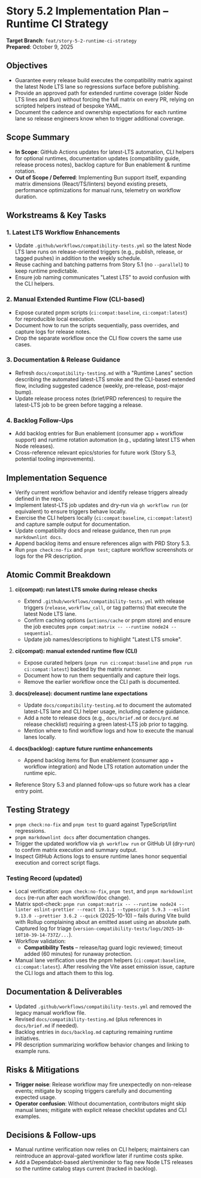 # Story 5.2 Implementation Plan – Runtime CI Strategy

**Target Branch**: `feat/story-5-2-runtime-ci-strategy`  
**Prepared**: October 9, 2025

## Objectives

- Guarantee every release build executes the compatibility matrix against the latest Node LTS lane so regressions surface before publishing.
- Provide an approved path for extended runtime coverage (older Node LTS lines and Bun) without forcing the full matrix on every PR, relying on scripted helpers instead of bespoke YAML.
- Document the cadence and ownership expectations for each runtime lane so release engineers know when to trigger additional coverage.

## Scope Summary

- **In Scope**: GitHub Actions updates for latest-LTS automation, CLI helpers for optional runtimes, documentation updates (compatibility guide, release process notes), backlog capture for Bun enablement & runtime rotation.
- **Out of Scope / Deferred**: Implementing Bun support itself, expanding matrix dimensions (React/TS/linters) beyond existing presets, performance optimizations for manual runs, telemetry on workflow duration.

## Workstreams & Key Tasks

### 1. Latest LTS Workflow Enhancements

- Update `.github/workflows/compatibility-tests.yml` so the latest Node LTS lane runs on release-oriented triggers (e.g., publish, release, or tagged pushes) in addition to the weekly schedule.
- Reuse caching and batching patterns from Story 5.1 (no `--parallel`) to keep runtime predictable.
- Ensure job naming communicates "Latest LTS" to avoid confusion with the CLI helpers.

### 2. Manual Extended Runtime Flow (CLI-based)

- Expose curated pnpm scripts (`ci:compat:baseline`, `ci:compat:latest`) for reproducible local execution.
- Document how to run the scripts sequentially, pass overrides, and capture logs for release notes.
- Drop the separate workflow once the CLI flow covers the same use cases.

### 3. Documentation & Release Guidance

- Refresh `docs/compatibility-testing.md` with a "Runtime Lanes" section describing the automated latest-LTS smoke and the CLI-based extended flow, including suggested cadence (weekly, pre-release, post-major bump).
- Update release process notes (brief/PRD references) to require the latest-LTS job to be green before tagging a release.

### 4. Backlog Follow-Ups

- Add backlog entries for Bun enablement (consumer app + workflow support) and runtime rotation automation (e.g., updating latest LTS when Node releases).
- Cross-reference relevant epics/stories for future work (Story 5.3, potential tooling improvements).

## Implementation Sequence

- Verify current workflow behavior and identify release triggers already defined in the repo.
- Implement latest-LTS job updates and dry-run via `gh workflow run` (or equivalent) to ensure triggers behave locally.
- Exercise the CLI helpers locally (`ci:compat:baseline`, `ci:compat:latest`) and capture sample output for documentation.
- Update compatibility docs and release guidance, then run `pnpm markdownlint docs`.
- Append backlog items and ensure references align with PRD Story 5.3.
- Run `pnpm check:no-fix` and `pnpm test`; capture workflow screenshots or logs for the PR description.

## Atomic Commit Breakdown

1. **ci(compat): run latest LTS smoke during release checks**

   - Extend `.github/workflows/compatibility-tests.yml` with release triggers (`release`, `workflow_call`, or tag patterns) that execute the latest Node LTS lane.
   - Confirm caching options (`actions/cache` or pnpm store) and ensure the job executes `pnpm compat:matrix -- --runtime node24 --sequential`.
   - Update job names/descriptions to highlight "Latest LTS smoke".

1. **ci(compat): manual extended runtime flow (CLI)**

   - Expose curated helpers (`pnpm run ci:compat:baseline` and `pnpm run ci:compat:latest`) backed by the matrix runner.
   - Document how to run them sequentially and capture their logs.
   - Remove the earlier workflow once the CLI path is documented.

1. **docs(release): document runtime lane expectations**

   - Update `docs/compatibility-testing.md` to document the automated latest-LTS lane and CLI helper usage, including cadence guidance.
   - Add a note to release docs (e.g., `docs/brief.md` or `docs/prd.md` release checklist) requiring a green latest-LTS job prior to tagging.
   - Mention where to find workflow logs and how to execute the manual lanes locally.

1. **docs(backlog): capture future runtime enhancements**

   - Append backlog items for Bun enablement (consumer app + workflow integration) and Node LTS rotation automation under the runtime epic.

- Reference Story 5.3 and planned follow-ups so future work has a clear entry point.

## Testing Strategy

- `pnpm check:no-fix` and `pnpm test` to guard against TypeScript/lint regressions.
- `pnpm markdownlint docs` after documentation changes.
- Trigger the updated workflow via `gh workflow run` or GitHub UI (dry-run) to confirm matrix execution and summary output.
- Inspect GitHub Actions logs to ensure runtime lanes honor sequential execution and correct script flags.

### Testing Record (updated)

- Local verification: `pnpm check:no-fix`, `pnpm test`, and `pnpm markdownlint docs` (re-run after each workflow/doc change).
- Matrix spot-check: `pnpm run compat:matrix -- --runtime node24 --linter eslint-prettier --react 19.1.1 --typescript 5.9.3 --eslint 9.13.0 --prettier 3.6.2 --quick` (2025-10-10) – fails during Vite build with Rollup complaining about an emitted asset using an absolute path. Captured log for triage (`version-compatibility-tests/logs/2025-10-10T10-39-14-737Z/...`).
- Workflow validation:
  - **Compatibility Tests** – release/tag guard logic reviewed; timeout added (60 minutes) for runaway protection.
- Manual lane verification uses the pnpm helpers (`ci:compat:baseline`, `ci:compat:latest`). After resolving the Vite asset emission issue, capture the CLI logs and attach them to this log.

## Documentation & Deliverables

- Updated `.github/workflows/compatibility-tests.yml` and removed the legacy manual workflow file.
- Revised `docs/compatibility-testing.md` (plus references in `docs/brief.md` if needed).
- Backlog entries in `docs/backlog.md` capturing remaining runtime initiatives.
- PR description summarizing workflow behavior changes and linking to example runs.

## Risks & Mitigations

- **Trigger noise**: Release workflow may fire unexpectedly on non-release events; mitigate by scoping triggers carefully and documenting expected usage.
- **Operator confusion**: Without documentation, contributors might skip manual lanes; mitigate with explicit release checklist updates and CLI examples.

## Decisions & Follow-ups

- Manual runtime verification now relies on CLI helpers; maintainers can reintroduce an approval-gated workflow later if runtime costs spike.
- Add a Dependabot-based alert/reminder to flag new Node LTS releases so the runtime catalog stays current (tracked in backlog).
